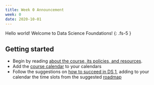 ```yaml
---
title: Week 0 Announcement
week: 0
date: 2020-10-01
---
```


Hello world! Welcome to Data Science Foundations!
{: .fs-5 }

## Getting started

* Begin by reading [about the course, its policies, and resources](about.md). 
* Add the [course calendar](calendar.md) to your calendars
* Follow the suggestions on [how to succeed in DS 1](success.md), adding to your calendar the time slots from the suggested [roadmap](success.md/#roadmap)


